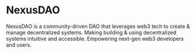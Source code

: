# NexusDAO
NexusDAO is a community-driven DAO that leverages web3 tech to create &amp; manage decentralized systems. Making building &amp; using decentralized systems intuitive and accessible. Empowering next-gen web3 developers and users.
